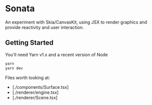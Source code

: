 # Sonata

An experiment with Skia/CanvasKit, using JSX to render graphics and provide
reactivity and user interaction.

## Getting Started

You'll need Yarn v1.x and a recent version of Node

```sh
yarn
yarn dev
```

Files worth looking at:

-   [./components/Surface.tsx]
-   [./renderer/engine.tsx]
-   [./renderer/Scene.tsx]

